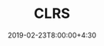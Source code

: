 ---
type: resource
date: 2019-02-23T8:00:00+4:30
title: CLRS
address: /static_files/materials/Algorithms_CLRS.pdf
thumbnail: /static_files/materials/algorithms_clrs.png
---